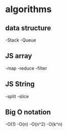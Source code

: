 # algorithms

## data structure
-Stack
-Queue

## JS array
-map
-reduce
-filter

## JS String
-split
-slice

## Big O notation
-O(1)
-O(n)
-O(n^2)
-O(k^n)
